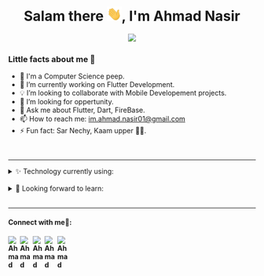 ### 



<h1 align="center">Salam there <img src="https://raw.githubusercontent.com/ABSphreak/ABSphreak/master/gifs/Hi.gif" width="30px">, I'm Ahmad Nasir</h1>
<p align="center">
  <a href="https://github.com/M4DGENIUS0/"><img src="https://readme-typing-svg.herokuapp.com?lines=Computer+Science+Undergraduate;Flutter+Development+Software+Engineer;Sar+Nechy+Kaam+Upper&center=true&width=500&height=50"></a>
</p>

<h3>Little facts about me 🧑</h3>

- 🧞 I'm a Computer Science peep.
- 🔭 I’m currently working on Flutter Development.
- 💡 I’m looking to collaborate with Mobile Developement projects.
- 👯 I’m looking for oppertunity.
- 💬 Ask me about Flutter, Dart, FireBase.
- 📫 How to reach me: im.ahmad.nasir01@gmail.com
- ⚡ Fun fact: Sar Nechy, Kaam upper ☝🏻.
<br>

---

<details>
<summary>
  ✨ Technology currently using:
</summary>
   <br>
<code><a href="https://flutter.dev/" target="_blank"><img height="30" src="https://www.vectorlogo.zone/logos/flutterio/flutterio-icon.svg"></a></code>
<code><a href="https://www.python.org/" target="_blank"><img height="30" src="https://www.vectorlogo.zone/logos/python/python-icon.svg"></a></code>
<code><a href="https://www.w3schools.com/html/" target="_blank"><img height="30" src="https://www.vectorlogo.zone/logos/w3_html5/w3_html5-icon.svg"></a></code>
<code><a href="https://www.w3schools.com/css/" target="_blank"><img height="30" src="https://raw.githubusercontent.com/devicons/devicon/master/icons/css3/css3-original.svg"></a></code>
<code><a href="https://firebase.google.com/" target="_blank"><img height="30" src="https://www.vectorlogo.zone/logos/firebase/firebase-icon.svg"></a></code>
<code><a href="https://git-scm.com/" target="_blank"><img height="30" src="https://www.vectorlogo.zone/logos/git-scm/git-scm-icon.svg"></a></code>
<code><a href="https://www.json.org/" target="_blank"><img height="30" src="https://www.vectorlogo.zone/logos/json/json-icon.svg"></a></code>

  
</details>
<br>

<details>
<summary>
  🌱 Looking forward to learn:
</summary>
   <br>
<code> <a href="https://tailwindcss.com/" target="_blank"> <img src="https://www.vectorlogo.zone/logos/tailwindcss/tailwindcss-icon.svg" alt="tailwind" height="30"/> </a> </code>
<code><a href="https://nodejs.org/en/" target="_blank"><img height="30" src="https://www.vectorlogo.zone/logos/nodejs/nodejs-icon.svg"></a></code>
<code><a href="https://sass-lang.com" target="_blank"> <img src="https://raw.githubusercontent.com/devicons/devicon/master/icons/sass/sass-original.svg" alt="sass"  height="30"></a></code>
<code><a href="https://colab.research.google.com/" target="_blank"><img height="30" src="https://colab.research.google.com/img/colab_favicon_256px.png"></a></code>
<code><a href="https://reactjs.org/" target="_blank"><img height="30" src="https://www.vectorlogo.zone/logos/reactjs/reactjs-icon.svg"></a></code>
<code><a href="https://nextjs.org/" target="_blank"><img height="30" src="https://upload.wikimedia.org/wikipedia/commons/thumb/1/10/Cib-next-js_%28CoreUI_Icons_v1.0.0%29.svg/120px-Cib-next-js_%28CoreUI_Icons_v1.0.0%29.svg.png"></a></code>
<code><a href="https://cloud.google.com/" target="_blank"><img height="30" src="https://www.vectorlogo.zone/logos/google_cloud/google_cloud-icon.svg"></a></code>
<code><a href="https://www.javascript.com/" target="_blank"><img height="30" src="https://raw.githubusercontent.com/devicons/devicon/master/icons/javascript/javascript-plain.svg"></a></code>
<code><a href="https://analytics.google.com/" target="_blank"><img height="30" src="https://www.vectorlogo.zone/logos/google_analytics/google_analytics-icon.svg"></a></code>
<code><a href="https://www.tensorflow.org/" target="_blank"><img height="30" src="https://www.vectorlogo.zone/logos/tensorflow/tensorflow-icon.svg"></a></code>
<code><a href="https://azure.microsoft.com/en-us/" target="_blank"><img height="30" src="https://www.vectorlogo.zone/logos/microsoft_azure/microsoft_azure-icon.svg"></a></code>
<code><a href="https://opencv.org/" target="_blank"><img height="30" src="https://www.vectorlogo.zone/logos/opencv/opencv-icon.svg"></a></code>
<code><a href="https://pytorch.org/" target="_blank"><img height="30" src="https://www.vectorlogo.zone/logos/pytorch/pytorch-icon.svg"></a></code>
<code><a href="https://aws.amazon.com/" target="_blank"><img height="30" src="https://www.vectorlogo.zone/logos/amazon_aws/amazon_aws-icon.svg"></a></code>
</details>
<br>

---


<h4> Connect with me🤝: <h4>
  </hr>
  <a href="https://www.linkedin.com/in/ahmad-nasir001/">
   <img align="left" alt="Ahmad" width="24px" src="https://www.vectorlogo.zone/logos/linkedin/linkedin-icon.svg" />
  </a>
  <a href="mailto:an7539661@gmail.com">
    <img align="left" alt="Ahmad" width="26px" src="https://www.vectorlogo.zone/logos/gmail/gmail-icon.svg" />
  </a>
  <a href="https://www.instagram.com/0_0___ahmad))">
    <img align="left" alt="Ahmad" width="24px" src="https://www.vectorlogo.zone/logos/instagram/instagram-icon.svg" />
  </a>
   <a href="https://www.facebook.com/">
    <img align="left" alt="Ahmad" width="26px" src="https://www.vectorlogo.zone/logos/facebook/facebook-tile.svg" />
  </a>
   <a href="https://github.com/M4DGENIUS0">
    <img align="left" alt="Ahmad" width="26px" src="https://www.vectorlogo.zone/logos/github/github-tile.svg" />
  </a>
  <br>
  



